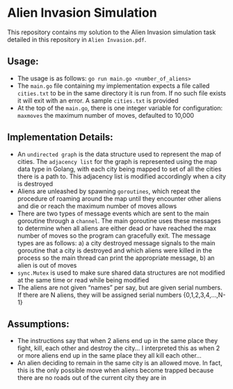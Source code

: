 # Alien Invasion Simulation

This repository contains my solution to the Alien Invasion simulation task detailed in this repository in `Alien Invasion.pdf`.

## Usage:

- The usage is as follows: `go run main.go <number_of_aliens>`
- The `main.go` file containing my implementation expects a file called `cities.txt` to be in the same directory it is run from. If no such file exists it will exit with an error. A sample `cities.txt` is provided
- At the top of the `main.go`, there is one integer variable for configuration: `maxmoves` the maximum number of moves, defaulted to 10,000

## Implementation Details:

- An `undirected graph` is the data structure used to represent the map of cities. The `adjacency list` for the graph is represented using the map data type in Golang, with each city being mapped to set of all the cities there is a path to. This adjacency list is modified accordingly when a city is destroyed
- Aliens are unleashed by spawning `goroutines`, which repeat the procedure of roaming around the map until they encounter other aliens and die or reach the maximum number of moves allows
- There are two types of message events which are sent to the main goroutine through a `channel`. The main goroutine uses these messages to determine when all aliens are either dead or have reached the max number of moves so the program can gracefully exit. The message types are as follows: a) a city destroyed message signals to the main goroutine that a city is destroyed and which aliens were killed in the process so the main thread can print the appropriate message, b) an alien is out of moves
- `sync.Mutex` is used to make sure shared data structures are not modified at the same time or read while being modified
- The aliens are not given “names” per say, but are given serial numbers. If there are N aliens, they will be assigned serial numbers {0,1,2,3,4,…,N-1}


## Assumptions:
- The instructions say that when 2 aliens end up in the same place they fight, kill, each other and destroy the city… I interpreted this as when 2 or more aliens end up in the same place they all kill each other…
- An alien deciding to remain in the same city is an allowed move. In fact, this is the only possible move when aliens become trapped because there are no roads out of the current city they are in
